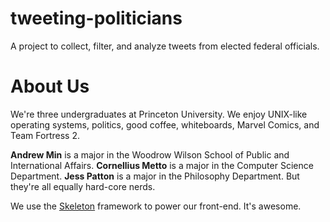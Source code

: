 tweeting-politicians
====================

A project to collect, filter, and analyze tweets from elected federal officials.

# About Us

We're three undergraduates at Princeton University. We enjoy UNIX-like operating systems, politics, good coffee, whiteboards, Marvel Comics, and Team Fortress 2.

**Andrew Min** is a major in the Woodrow Wilson School of Public and International Affairs. **Cornellius Metto** is a major in the Computer Science Department. **Jess Patton** is a major in the Philosophy Department. But they're all equally hard-core nerds.

We use the [Skeleton](http://www.getskeleton.com/) framework to power our front-end. It's awesome.
